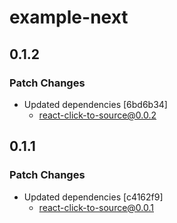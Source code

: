 # example-next

## 0.1.2

### Patch Changes

- Updated dependencies [6bd6b34]
  - react-click-to-source@0.0.2

## 0.1.1

### Patch Changes

- Updated dependencies [c4162f9]
  - react-click-to-source@0.0.1
